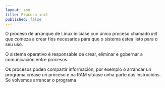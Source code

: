```yaml
---
layout: som
title: Proceso init
published: false
---
```




O proceso de arranque de Linux iníciase cun único proceso chamado _init_ que comeza a crear fíos necesarios para que o sistema estea listo para o seu uso.

O sistema operativo é responsable de crear, eliminar e  gobernar a comunicación entre procesos.

Os procesos poden compartir información, por exemplo ó arrancar un programa créase un proceso e na RAM sitúase unha parte das instrucións. Se volvemos arrancar o programa
